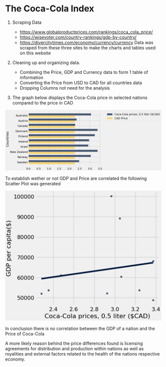 # The Coca-Cola Index

1. Scraping Data
   - https://www.globalproductprices.com/rankings/coca_cola_price/
   - https://wisevoter.com/country-rankings/gdp-by-country/
   - https://divercitytimes.com/economy/currency/currency
   Data was scraped from these three sites to make the charts and tables used on this website

2. Cleaning up and organizing data.
   - Combining the Price, GDP and Currency data to form 1 table of information
   - Converting the Price from USD to CAD for all countries data
   - Dropping Columns not need for the analysis
  
3. The graph below displays the Coca-Cola price in selected nations compared to the price in CAD

![CAD Prices](CocaPrice.png "CAD Prices")

To establish wether or not GDP and Price are correlated the following Scatter Plot was generated

![GDP per Capita versus Price](GDPrice.png "Correlation between GDP per Capita and Price")

In conclusion there is no correlation between the GDP of a nation and the Price of Coca-Cola

A more likely reason behind the price differences found is licensing agreements for distribution and production within nations as well as royalities and external factors related to the health of the nations respective economy.
